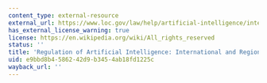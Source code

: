 ```yaml
---
content_type: external-resource
external_url: https://www.loc.gov/law/help/artificial-intelligence/international.php
has_external_license_warning: true
license: https://en.wikipedia.org/wiki/All_rights_reserved
status: ''
title: 'Regulation of Artificial Intelligence: International and Regional Approaches'
uid: e9bbd8b4-5862-42d9-b345-4ab18fd1225c
wayback_url: ''
---
```

